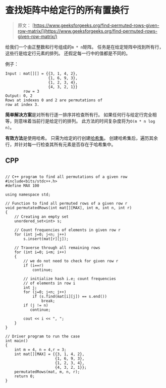 # 查找矩阵中给定行的所有置换行

> 原文： [https://www.geeksforgeeks.org/find-permuted-rows-given-row-matrix/](https://www.geeksforgeeks.org/find-permuted-rows-given-row-matrix/)

给我们一个由正整数和行号组成的`m * n`矩阵。 任务是在给定矩阵中找到所有行，这些行是给定行元素的排列。 还假定每一行中的值都是不同的。

例子：

```
Input : mat[][] = {{3, 1, 4, 2}, 
                   {1, 6, 9, 3},
                   {1, 2, 3, 4},
                   {4, 3, 2, 1}}
        row = 3    
Output: 0, 2
Rows at indexes 0 and 2 are permutations of
row at index 3.

```



**简单解决方案**是对所有行逐一排序并检查所有行。 如果任何行与给定行完全相等，则意味着当前行是给定行的排列。 此方法的时间复杂度将为`O(m * n log n)`。

**有效方法**是使用哈希。 只需为给定的行创建[哈希集](https://www.geeksforgeeks.org/unorderd_set-stl-uses/)。 创建哈希集后，遍历其余行，并针对每一行检查其所有元素是否存在于哈希集中。

## CPP

```

// C++ program to find all permutations of a given row 
#include<bits/stdc++.h> 
#define MAX 100 

using namespace std; 

// Function to find all permuted rows of a given row r 
void permutatedRows(int mat[][MAX], int m, int n, int r) 
{ 
    // Creating an empty set 
    unordered_set<int> s; 

    // Count frequencies of elements in given row r 
    for (int j=0; j<n; j++) 
        s.insert(mat[r][j]); 

    // Traverse through all remaining rows 
    for (int i=0; i<m; i++) 
    { 
        // we do not need to check for given row r 
        if (i==r) 
            continue; 

        // initialize hash i.e; count frequencies 
        // of elements in row i 
        int j; 
        for (j=0; j<n; j++) 
            if (s.find(mat[i][j]) == s.end()) 
                break; 
        if (j != n) 
           continue; 

        cout << i << ", "; 
    } 
} 

// Driver program to run the case 
int main() 
{ 
    int m = 4, n = 4,r = 3; 
    int mat[][MAX] = {{3, 1, 4, 2}, 
                      {1, 6, 9, 3}, 
                      {1, 2, 3, 4}, 
                      {4, 3, 2, 1}}; 
    permutatedRows(mat, m, n, r); 
    return 0; 
} 

```